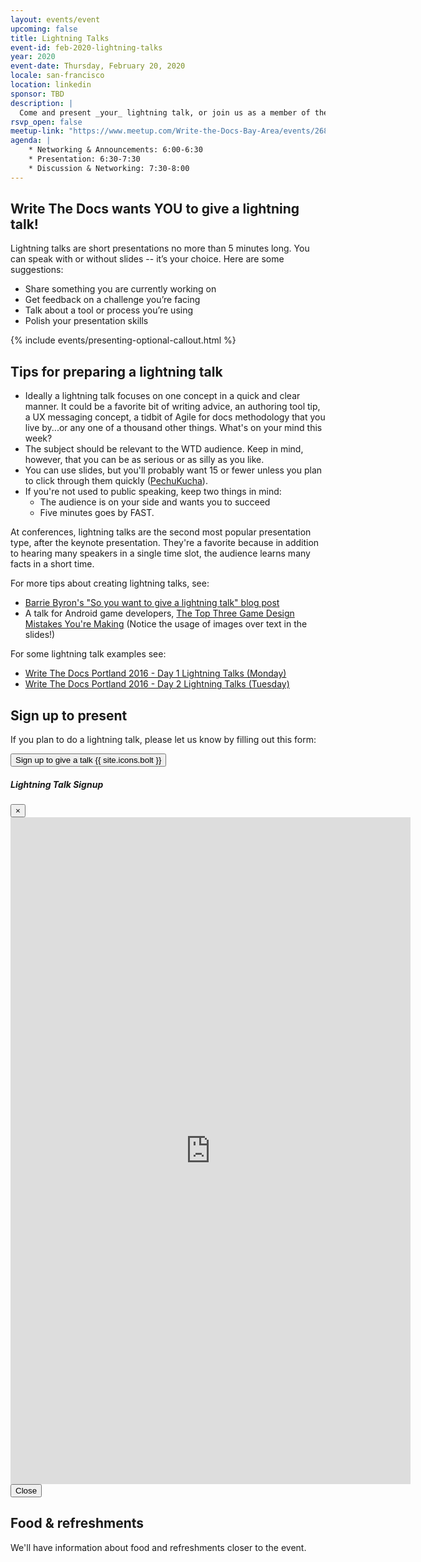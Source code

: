 ```yaml
---
layout: events/event
upcoming: false
title: Lightning Talks
event-id: feb-2020-lightning-talks
year: 2020
event-date: Thursday, February 20, 2020
locale: san-francisco
location: linkedin
sponsor: TBD
description: |
  Come and present _your_ lightning talk, or join us as a member of the audience.  
rsvp_open: false
meetup-link: "https://www.meetup.com/Write-the-Docs-Bay-Area/events/268413973/"
agenda: |
    * Networking & Announcements: 6:00-6:30
    * Presentation: 6:30-7:30
    * Discussion & Networking: 7:30-8:00
---
```


## Write The Docs wants YOU to give a lightning talk!

Lightning talks are short presentations no more than 5 minutes long. You can speak with or without slides -- it’s your choice. Here are some suggestions:

*   Share something you are currently working on
*   Get feedback on a challenge you’re facing
*   Talk about a tool or process you’re using
*   Polish your presentation skills

{% include events/presenting-optional-callout.html %}

## Tips for preparing a lightning talk

*   Ideally a lightning talk focuses on one concept in a quick and clear manner. It could be a favorite bit of writing advice, an authoring tool tip, a UX messaging concept, a tidbit of Agile for docs methodology that you live by...or any one of a thousand other things. What's on your mind this week?
*   The subject should be relevant to the WTD audience. Keep in mind, however, that you can be as serious or as silly as you like.
*   You can use slides, but you'll probably want 15 or fewer unless you plan to click through them quickly ([PechuKucha](https://en.wikipedia.org/wiki/PechaKucha)).
*   If you're not used to public speaking, keep two things in mind:
    *   The audience is on your side and wants you to succeed
    *   Five minutes goes by FAST.

At conferences, lightning talks are the second most popular presentation type, after the keynote presentation. They're a favorite because in addition to hearing many speakers in a single time slot, the audience learns many facts in a short time.

For more tips about creating lightning talks, see:

*   [Barrie Byron's "So you want to give a lightning talk" blog post](https://barriebyron.wordpress.com/2013/02/17/so-you-want-to-give-a-lightning-talk/)
*   A talk for Android game developers, [The Top Three Game Design Mistakes You're Making](https://youtu.be/THn4f6zAuJ4) (Notice the usage of images over text in the slides!)

For some lightning talk examples see:

*   [Write The Docs Portland 2016 - Day 1 Lightning Talks (Monday)](https://www.youtube.com/watch?v=LW0NJAbRjc8&index=24&list=PLmV2D6sIiX3U03qc-FPXgLFGFkccCEtfv)
*   [Write The Docs Portland 2016 - Day 2 Lightning Talks (Tuesday)](https://www.youtube.com/watch?v=NFAonb8sII0&index=25&list=PLmV2D6sIiX3U03qc-FPXgLFGFkccCEtfv)


## Sign up to present

If you plan to do a lightning talk, please let us know by filling out this form:

<!-- Button trigger modal -->
<button type="button" class="btn btn-lg btn-primary mb-3" data-toggle="modal" data-target="#lightning-talk-signups">
    Sign up to give a talk {{ site.icons.bolt }}
</button>
<!-- Modal -->
<div class="modal fade" id="lightning-talk-signups" tabindex="-1" role="dialog" aria-labelledby="lightning-talk-signups" aria-hidden="true">
    <div class="modal-dialog modal-lg" role="document">
        <div class="modal-content">
            <div class="modal-header">
                <h5 class="modal-title" id="lightning-talk-signups-title">Lightning Talk Signup</h5>
                <button type="button" class="close" data-dismiss="modal" aria-label="Close">
                    <span aria-hidden="true">&times;</span>
                </button>
            </div>
            <div class="modal-body">
               <iframe src="https://docs.google.com/forms/d/e/1FAIpQLSfh_XSIQL7nCp6pMWs0SI8aBJtaA7TLs8cnMEFRkbsbhZabOQ/viewform?embedded=true" width="640" height="1067" frameborder="0" marginheight="0" marginwidth="0">Loading…</iframe>
            </div>
            <div class="modal-footer">
                <button type="button" class="btn btn-outline-primary" data-dismiss="modal">Close</button>
            </div>
        </div>
    </div>
</div>


## Food & refreshments

We'll have information about food and refreshments closer to the event.
